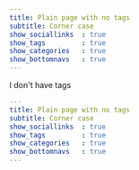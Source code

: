 ```yaml
---
title: Plain page with no tags
subtitle: Corner case
show_sociallinks  : true
show_tags         : true
show_categories   : true
show_bottomnavs   : true
---
```


I don't have tags


```yaml
---
title: Plain page with no tags
subtitle: Corner case
show_sociallinks  : true
show_tags         : true
show_categories   : true
show_bottomnavs   : true
---
```
